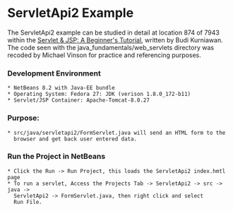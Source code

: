 ServletApi2 Example
====================

The ServletApi2 example can be studied in detail at location 874 of 7943 within
the [Servlet & JSP: A Beginner's Tutorial](https://brainysoftware.com/9781771970327),
written by Budi Kurniawan. The code seen with the java_fundamentals/web_servlets
directory was recoded by Michael Vinson for practice and referencing purposes.

### Development Environment
    * NetBeans 8.2 with Java-EE bundle
    * Operating System: Fedora 27: JDK (verison 1.8.0_172-b11)
    * Servlet/JSP Container: Apache-Tomcat-8.0.27

### Purpose:
    * src/java/servletapi2/FormServlet.java will send an HTML form to the 
      browser and get back user entered data. 

### Run the Project in NetBeans
    * Click the Run -> Run Project, this loads the ServletApi2 index.hmtl page
    * To run a servlet, Access the Projects Tab -> ServletApi2 -> src -> java ->
      ServletApi2 -> FormServlet.java, then right click and select
      Run File.

